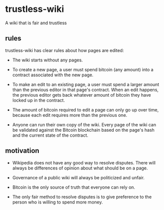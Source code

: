 # trustless-wiki
A wiki that is fair and trustless

## rules

trustless-wiki has clear rules about how pages are edited:

- The wiki starts without any pages.

- To create a new page, a user must spend bitcoin (any amount) into a contract associated with the new page.

- To make an edit to an existing page, a user must spend a larger amount than the previous editor in that page's contract. When an edit happens, the previous editor gets back whatever amount of bitcoin they have locked up in the contract.

- The amount of bitcoin required to edit a page can only go up over time, because each edit requires more than the previous one.

- Anyone can run their own copy of the wiki. Every page of the wiki can be validated against the Bitcoin blockchain based on the page's hash and the current state of the contract.

## motivation

- Wikipedia does not have any good way to resolve disputes. There will always be differences of opinion about what should be on a page.

- Governance of a public wiki will always be politicized and unfair.

- Bitcoin is the only source of truth that everyone can rely on.

- The only fair method to resolve disputes is to give preference to the person who is willing to spend more money.
